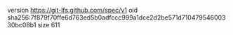 version https://git-lfs.github.com/spec/v1
oid sha256:7f879f70ffe6d763ed5b0adfccc999a1dce2d2be571d71047954600330bc08b1
size 611

